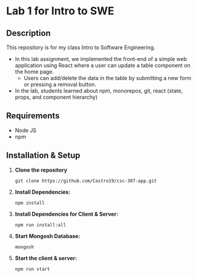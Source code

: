 # Lab 1 for Intro to SWE

## Description

This repository is for my class Intro to Software Engineering.

- In this lab assignment, we implemented the front-end of a simple web application using React where a user can update a table component on the home page.
  - Users can add/delete the data in the table by submitting a new form or pressing a removal button.
- In the lab, students learned about npm, monorepos, git, react (state, props, and component hierarchy)

## Requirements

- Node JS
- npm

## Installation & Setup

1. **Clone the repository**

   ```
   git clone https://github.com/Castro19/csc-307-app.git
   ```

2. **Install Dependencies:**

   ```
   npm install
   ```

3. **Install Dependencies for Client & Server:**

   ```
   npm run install:all
   ```

4. **Start Mongosh Database:**

   ```
   mongosh
   ```

5. **Start the client & server:**

   ```
   npm run start
   ```
